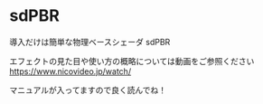 # sdPBR
導入だけは簡単な物理ベースシェーダ sdPBR

エフェクトの見た目や使い方の概略については動画をご参照ください
https://www.nicovideo.jp/watch/

マニュアルが入ってますので良く読んでね！
